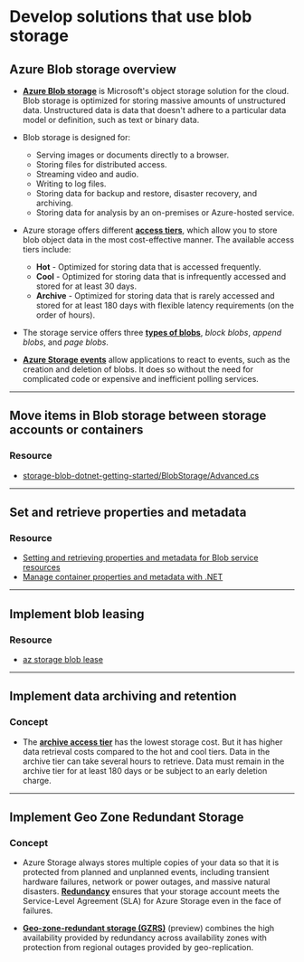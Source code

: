 # Develop solutions that use blob storage

## Azure Blob storage overview

- [**Azure Blob storage**](https://docs.microsoft.com/en-us/azure/storage/blobs/storage-blobs-overview) is Microsoft's object storage solution for the cloud. Blob storage is optimized for storing massive amounts of unstructured data. Unstructured data is data that doesn't adhere to a particular data model or definition, such as text or binary data.

- Blob storage is designed for:
    - Serving images or documents directly to a browser.
    - Storing files for distributed access.
    - Streaming video and audio.
    - Writing to log files.
    - Storing data for backup and restore, disaster recovery, and archiving.
    - Storing data for analysis by an on-premises or Azure-hosted service.

- Azure storage offers different [**access tiers**](https://docs.microsoft.com/en-us/azure/storage/blobs/storage-blob-storage-tiers), which allow you to store blob object data in the most cost-effective manner. The available access tiers include:
    - **Hot** - Optimized for storing data that is accessed frequently.
    - **Cool** - Optimized for storing data that is infrequently accessed and stored for at least 30 days.
    - **Archive** - Optimized for storing data that is rarely accessed and stored for at least 180 days with flexible latency requirements (on the order of hours).
    
- The storage service offers three [**types of blobs**](https://docs.microsoft.com/en-us/rest/api/storageservices/understanding-block-blobs--append-blobs--and-page-blobs), *block blobs*, *append blobs*, and *page blobs*.

- [**Azure Storage events**](https://docs.microsoft.com/en-us/azure/storage/blobs/storage-blob-event-overview) allow applications to react to events, such as the creation and deletion of blobs. It does so without the need for complicated code or expensive and inefficient polling services.

----

## Move items in Blob storage between storage accounts or containers

### Resource

- [storage-blob-dotnet-getting-started/BlobStorage/Advanced.cs](https://github.com/Azure-Samples/storage-blob-dotnet-getting-started/blob/master/BlobStorage/Advanced.cs)

----

## Set and retrieve properties and metadata

### Resource

- [Setting and retrieving properties and metadata for Blob service resources](https://docs.microsoft.com/en-us/rest/api/storageservices/setting-and-retrieving-properties-and-metadata-for-blob-resources)
- [Manage container properties and metadata with .NET](https://docs.microsoft.com/en-us/azure/storage/blobs/storage-blob-container-properties-metadata)

----

## Implement blob leasing

### Resource

- [az storage blob lease](https://docs.microsoft.com/en-us/cli/azure/storage/blob/lease?view=azure-cli-latest)

----

## Implement data archiving and retention

### Concept

- The [**archive access tier**](https://docs.microsoft.com/en-us/azure/storage/blobs/storage-blob-storage-tiers#archive-access-tier) has the lowest storage cost. But it has higher data retrieval costs compared to the hot and cool tiers. Data in the archive tier can take several hours to retrieve. Data must remain in the archive tier for at least 180 days or be subject to an early deletion charge.

----

## Implement Geo Zone Redundant Storage

### Concept

- Azure Storage always stores multiple copies of your data so that it is protected from planned and unplanned events, including transient hardware failures, network or power outages, and massive natural disasters. [**Redundancy**](https://docs.microsoft.com/en-us/azure/storage/common/storage-redundancy) ensures that your storage account meets the Service-Level Agreement (SLA) for Azure Storage even in the face of failures.

- [**Geo-zone-redundant storage (GZRS)**](https://docs.microsoft.com/en-us/azure/storage/common/storage-redundancy#geo-zone-redundant-storage-preview) (preview) combines the high availability provided by redundancy across availability zones with protection from regional outages provided by geo-replication.
